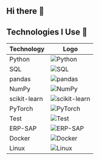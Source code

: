 ## Hi there 👋

## Technologies I Use 🚀

| Technology      | Logo                                                                 |
|------------------|----------------------------------------------------------------------|
| Python           | ![Python](https://img.shields.io/badge/-Python-3776AB?logo=python&logoColor=white) |
| SQL              | ![SQL](https://img.shields.io/badge/-SQL-4479A1?logo=database&logoColor=white)        |
| pandas           | ![pandas](https://img.shields.io/badge/-Pandas-150458?logo=pandas)  |
| NumPy            | ![NumPy](https://img.shields.io/badge/-NumPy-013243?logo=numpy&logoColor=white)       |
| scikit-learn     | ![scikit-learn](https://img.shields.io/badge/-Scikit--Learn-F7931E?logo=scikit-learn) |
| PyTorch          | ![PyTorch](https://img.shields.io/badge/-PyTorch-EE4C2C?logo=pytorch&logoColor=white) |
| Test             | ![Test](https://img.shields.io/badge/-Testing-FF6347?logo=test&logoColor=white)       |
| ERP-SAP          | ![ERP-SAP](https://img.shields.io/badge/-ERP--SAP-0FAAFF?logo=sap&logoColor=white)    |
| Docker           | ![Docker](https://img.shields.io/badge/-Docker-2496ED?logo=docker&logoColor=white)    |
| Linux            | ![Linux](https://img.shields.io/badge/-Linux-FCC624?logo=linux&logoColor=black)       |





<!--
**Mahpara/Mahpara** is a ✨ _special_ ✨ repository because its `README.md` (this file) appears on your GitHub profile.

Here are some ideas to get you started:

- 🔭 I’m currently working on ...
- 🌱 I’m currently learning ...
- 👯 I’m looking to collaborate on ...
- 🤔 I’m looking for help with ...
- 💬 Ask me about ...
- 📫 How to reach me: ...
- 😄 Pronouns: ...
- ⚡ Fun fact: ...
-->
